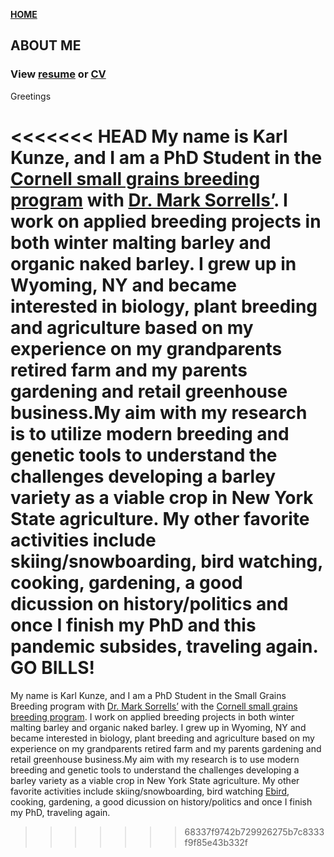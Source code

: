 **<span style="color: grey;"> [HOME](./index.md) </span>**

## ABOUT ME  


### **View [resume](./Resume/karlkunze-resume.pdf) or [CV](./CV/karlkunze-cv.pdf)**


Greetings 

<<<<<<< HEAD
My name is Karl Kunze, and I am a PhD Student in the  [Cornell small grains breeding program](http://smallgrains.cals.cornell.edu/) with [Dr. Mark Sorrells’](https://plbrgen.cals.cornell.edu/people/mark-sorrells/). I work on applied breeding projects in both winter malting barley and organic naked barley. I grew up in Wyoming, NY and became interested in biology, plant breeding and agriculture based on my experience on my grandparents retired farm and my parents gardening and retail greenhouse business.My aim with my research is to utilize modern breeding and genetic tools to understand the challenges developing a barley variety as a viable crop in New York State agriculture. My other favorite activities include skiing/snowboarding, bird watching, cooking, gardening, a good dicussion on history/politics and once I finish my PhD and this pandemic subsides, traveling again. 
GO BILLS!
=======
My name is Karl Kunze, and I am a PhD Student in the Small Grains Breeding program with [Dr. Mark Sorrells’](https://plbrgen.cals.cornell.edu/people/mark-sorrells/) with the  [Cornell small grains breeding program](http://smallgrains.cals.cornell.edu/). I work on applied breeding projects in both winter malting barley and organic naked barley. I grew up in Wyoming, NY and became interested in biology, plant breeding and agriculture based on my experience on my grandparents retired farm and my parents gardening and retail greenhouse business.My aim with my research is to use modern breeding and genetic tools to understand the challenges developing a barley variety as a viable crop in New York State agriculture. My other favorite activities include skiing/snowboarding, bird watching [Ebird](https://ebird.org/profile/OTQwMTIy/US-NY), cooking, gardening, a good dicussion on history/politics and once I finish my PhD, traveling again. 
>>>>>>> 68337f9742b729926275b7c8333f9f85e43b332f

